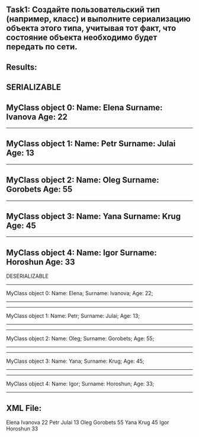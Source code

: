 ﻿Task1: Создайте пользовательский тип (например, класс) и выполните сериализацию объекта этого
типа, учитывая тот факт, что состояние объекта необходимо будет передать по сети.
-------------------------------------------------------------------------------------------------------------------------------------------------------
Results:
-------------------------------------------------------------------------------------------------------------------------------------------------------
SERIALIZABLE
--------------------
MyClass object 0:
Name: Elena
Surname: Ivanova
Age: 22
--------------------
--------------------
MyClass object 1:
Name: Petr
Surname: Julai
Age: 13
--------------------
--------------------
MyClass object 2:
Name: Oleg
Surname: Gorobets
Age: 55
--------------------
--------------------
MyClass object 3:
Name: Yana
Surname: Krug
Age: 45
--------------------
--------------------
MyClass object 4:
Name: Igor
Surname: Horoshun
Age: 33
--------------------


DESERIALIZABLE
********************
MyClass object 0:
Name: Elena;
Surname: Ivanova;
Age: 22;
********************
********************
MyClass object 1:
Name: Petr;
Surname: Julai;
Age: 13;
********************
********************
MyClass object 2:
Name: Oleg;
Surname: Gorobets;
Age: 55;
********************
********************
MyClass object 3:
Name: Yana;
Surname: Krug;
Age: 45;
********************
********************
MyClass object 4:
Name: Igor;
Surname: Horoshun;
Age: 33;
********************


XML File:
---------------------------------------------------------------------------------------------------------------------------------------
<?xml version="1.0"?>
<ArrayOfMyClass xmlns:xsi="http://www.w3.org/2001/XMLSchema-instance" xmlns:xsd="http://www.w3.org/2001/XMLSchema">
  <MyClass>
    <Name>Elena</Name>
    <Surname>Ivanova</Surname>
    <Age>22</Age>
  </MyClass>
  <MyClass>
    <Name>Petr</Name>
    <Surname>Julai</Surname>
    <Age>13</Age>
  </MyClass>
  <MyClass>
    <Name>Oleg</Name>
    <Surname>Gorobets</Surname>
    <Age>55</Age>
  </MyClass>
  <MyClass>
    <Name>Yana</Name>
    <Surname>Krug</Surname>
    <Age>45</Age>
  </MyClass>
  <MyClass>
    <Name>Igor</Name>
    <Surname>Horoshun</Surname>
    <Age>33</Age>
  </MyClass>
</ArrayOfMyClass>
